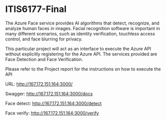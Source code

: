 # ITIS6177-Final


The Azure Face service provides AI algorithms that detect, recognize, and analyze human
faces in images. Facial recognition software is important in many different scenarios, such as
identity verification, touchless access control, and face blurring for privacy.

This particular project will act as an interface to execute the Azure API without explicitly
registering for the Azure API. The services provided are Face Detection and Face Verification.

Please refer to the Project report for the instructions on how to execute the API

URL: http://167.172.151.164:3000/

Swagger: http://167.172.151.164:3000/docs

Face detect: http://167.172.151.164:3000/detect

Face verify: http://167.172.151.164:3000/verify
